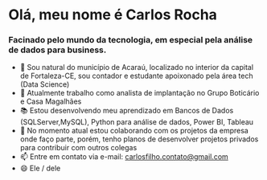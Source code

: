 <h1> Olá, meu nome é Carlos Rocha</h1>

<h3> Facinado pelo mundo da tecnologia, em especial pela análise de dados para business.</h3>

- 📍 Sou natural do município de Acaraú, localizado no interior da capital de Fortaleza-CE, sou contador e estudante apoixonado pela área tech (Data Science)
- 🏢 Atualmente trabalho como analista de implantação no Grupo Boticário e Casa Magalhães
- 📚 Estou desenvolvendo meu aprendizado em Bancos de Dados (SQLServer,MySQL), Python para análise de dados, Power BI, Tableau
- 👯 No momento atual estou colaborando com os projetos da empresa onde faço parte, porém, tenho planos de desenvolver projetos privados para contribuir com outros colegas
- 📫 Entre em contato via e-mail: carlosfilho.contato@gmail.com
- 😄 Ele / dele
